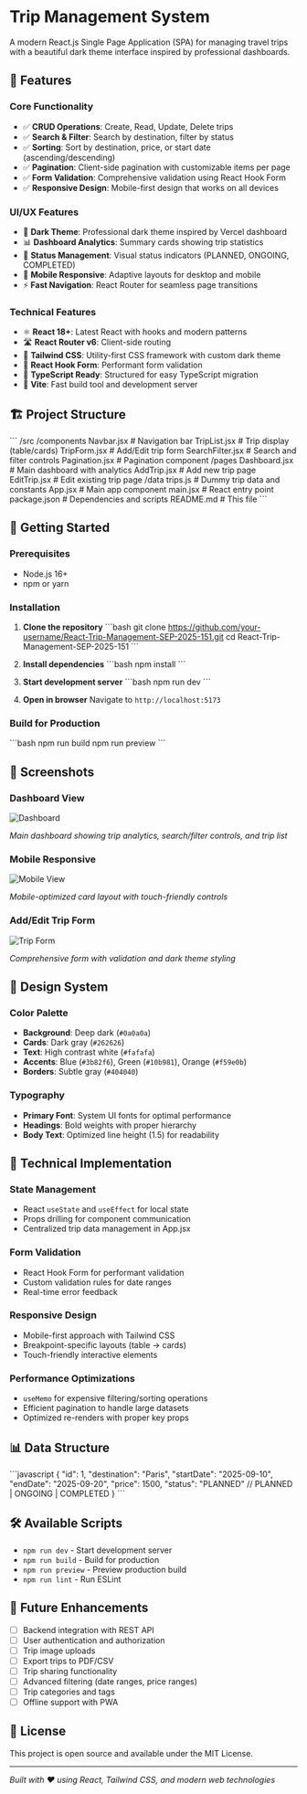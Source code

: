 # Trip Management System

A modern React.js Single Page Application (SPA) for managing travel trips with a beautiful dark theme interface inspired by professional dashboards.

## 🚀 Features

### Core Functionality
- ✅ **CRUD Operations**: Create, Read, Update, Delete trips
- ✅ **Search & Filter**: Search by destination, filter by status
- ✅ **Sorting**: Sort by destination, price, or start date (ascending/descending)
- ✅ **Pagination**: Client-side pagination with customizable items per page
- ✅ **Form Validation**: Comprehensive validation using React Hook Form
- ✅ **Responsive Design**: Mobile-first design that works on all devices

### UI/UX Features
- 🎨 **Dark Theme**: Professional dark theme inspired by Vercel dashboard
- 📊 **Dashboard Analytics**: Summary cards showing trip statistics
- 🎯 **Status Management**: Visual status indicators (PLANNED, ONGOING, COMPLETED)
- 📱 **Mobile Responsive**: Adaptive layouts for desktop and mobile
- ⚡ **Fast Navigation**: React Router for seamless page transitions

### Technical Features
- ⚛️ **React 18+**: Latest React with hooks and modern patterns
- 🛣️ **React Router v6**: Client-side routing
- 🎨 **Tailwind CSS**: Utility-first CSS framework with custom dark theme
- 📝 **React Hook Form**: Performant form validation
- 🎯 **TypeScript Ready**: Structured for easy TypeScript migration
- 🔧 **Vite**: Fast build tool and development server

## 🏗️ Project Structure

\`\`\`
/src
    /components
        Navbar.jsx          # Navigation bar
        TripList.jsx        # Trip display (table/cards)
        TripForm.jsx        # Add/Edit trip form
        SearchFilter.jsx    # Search and filter controls
        Pagination.jsx      # Pagination component
    /pages
        Dashboard.jsx       # Main dashboard with analytics
        AddTrip.jsx         # Add new trip page
        EditTrip.jsx        # Edit existing trip page
    /data
        trips.js           # Dummy trip data and constants
    App.jsx               # Main app component
    main.jsx             # React entry point
package.json             # Dependencies and scripts
README.md               # This file
\`\`\`

## 🚀 Getting Started

### Prerequisites
- Node.js 16+ 
- npm or yarn

### Installation

1. **Clone the repository**
   \`\`\`bash
   git clone https://github.com/your-username/React-Trip-Management-SEP-2025-151.git
   cd React-Trip-Management-SEP-2025-151
   \`\`\`

2. **Install dependencies**
   \`\`\`bash
   npm install
   \`\`\`

3. **Start development server**
   \`\`\`bash
   npm run dev
   \`\`\`

4. **Open in browser**
   Navigate to `http://localhost:5173`

### Build for Production
\`\`\`bash
npm run build
npm run preview
\`\`\`

## 📱 Screenshots

### Dashboard View
![Dashboard](https://via.placeholder.com/800x500/0a0a0a/ffffff?text=Dark+Dashboard+with+Trip+Analytics)

*Main dashboard showing trip analytics, search/filter controls, and trip list*

### Mobile Responsive
![Mobile View](https://via.placeholder.com/400x700/0a0a0a/ffffff?text=Mobile+Responsive+Design)

*Mobile-optimized card layout with touch-friendly controls*

### Add/Edit Trip Form
![Trip Form](https://via.placeholder.com/800x600/0a0a0a/ffffff?text=Trip+Form+with+Validation)

*Comprehensive form with validation and dark theme styling*

## 🎨 Design System

### Color Palette
- **Background**: Deep dark (`#0a0a0a`)
- **Cards**: Dark gray (`#262626`) 
- **Text**: High contrast white (`#fafafa`)
- **Accents**: Blue (`#3b82f6`), Green (`#10b981`), Orange (`#f59e0b`)
- **Borders**: Subtle gray (`#404040`)

### Typography
- **Primary Font**: System UI fonts for optimal performance
- **Headings**: Bold weights with proper hierarchy
- **Body Text**: Optimized line height (1.5) for readability

## 🔧 Technical Implementation

### State Management
- React `useState` and `useEffect` for local state
- Props drilling for component communication
- Centralized trip data management in App.jsx

### Form Validation
- React Hook Form for performant validation
- Custom validation rules for date ranges
- Real-time error feedback

### Responsive Design
- Mobile-first approach with Tailwind CSS
- Breakpoint-specific layouts (table → cards)
- Touch-friendly interactive elements

### Performance Optimizations
- `useMemo` for expensive filtering/sorting operations
- Efficient pagination to handle large datasets
- Optimized re-renders with proper key props

## 📊 Data Structure

\`\`\`javascript
{
  "id": 1,
  "destination": "Paris",
  "startDate": "2025-09-10",
  "endDate": "2025-09-20", 
  "price": 1500,
  "status": "PLANNED" // PLANNED | ONGOING | COMPLETED
}
\`\`\`

## 🛠️ Available Scripts

- `npm run dev` - Start development server
- `npm run build` - Build for production
- `npm run preview` - Preview production build
- `npm run lint` - Run ESLint

## 🌟 Future Enhancements

- [ ] Backend integration with REST API
- [ ] User authentication and authorization
- [ ] Trip image uploads
- [ ] Export trips to PDF/CSV
- [ ] Trip sharing functionality
- [ ] Advanced filtering (date ranges, price ranges)
- [ ] Trip categories and tags
- [ ] Offline support with PWA

<!-- Removed all Badkul Technology company information and branding -->

## 📄 License

This project is open source and available under the MIT License.

---

*Built with ❤️ using React, Tailwind CSS, and modern web technologies*
